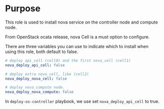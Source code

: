 # Purpose

This role is used to install nova service on the controller node and compute node.

From OpenStack ocata release, nova Cell is a must option to configure. 

There are three variables you can use to indicate which to install when using this role, both default to false.

```yaml
# deploy api_cell (cell0) and the first nova_cell (cell1)
nova_deploy_api_cell: false

# deploy extra nova_cell, like (cell2)
nova_deploy_nova_cell: false

# deploy nova_compute node.
nova_deploy_nova_compute: false
```

In `deploy-os-controller` playbook, we use set `nova_deploy_api_cell` to true.

